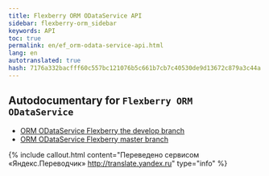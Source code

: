 ```yaml
--- 
title: Flexberry ORM ODataService API 
sidebar: flexberry-orm_sidebar 
keywords: API 
toc: true 
permalink: en/ef_orm-odata-service-api.html 
lang: en 
autotranslated: true 
hash: 7176a332bacfff60c557bc121076b5c661b7cb7c40530de9d13672c879a3c44a 
--- 
```


## Autodocumentary for `Flexberry ORM ODataService` 

* [ORM ODataService Flexberry the develop branch](https://flexberry.github.io/NewPlatform.Flexberry.ORM.ODataService/autodoc/develop/) 
* [ORM ODataService Flexberry master branch](https://flexberry.github.io/NewPlatform.Flexberry.ORM.ODataService/autodoc/master/) 



{% include callout.html content="Переведено сервисом «Яндекс.Переводчик» <http://translate.yandex.ru>" type="info" %}